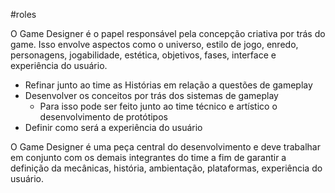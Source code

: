 #roles

O Game Designer é o papel responsável pela concepção criativa por trás do game. Isso envolve aspectos como o universo, estilo de jogo, enredo, personagens, jogabilidade, estética, objetivos, fases, interface e experiência do usuário.

- Refinar junto ao time as Histórias em relação a questões de gameplay
- Desenvolver os conceitos por trás dos sistemas de gameplay
	- Para isso pode ser feito junto ao time técnico e artístico o desenvolvimento de protótipos
- Definir como será a experiência do usuário

O Game Designer é uma peça central do desenvolvimento e deve trabalhar em conjunto com os demais integrantes do time a fim de garantir a definição da mecânicas, história, ambientação, plataformas, experiência do usuário.